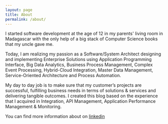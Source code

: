 ```yaml
---
layout: page
title: About
permalink: /about/
---
```


I started software development at the age of 12 in my parents' living  room in Madagascar with the only help of a big stack of Computer Science books that my uncle gave me. 

Today, I am realizing my passion  as a Software/System Architect designing and implementing Enterprise  Solutions using Application Programming Interface, Big Data Analytics,  Business Process Management, Complex Event Processing, Hybrid-Cloud  Integration, Master Data Management, Service-Oriented Architecture and  Process Automation. 

My day to day job is to make sure that my  customer’s projects are successful, fulfilling business needs in terms  of solutions & services and delivering tangible outcomes. I created this blog based on the experience that I acquired in Integration, API Management, Application Performance Management & Monitoring.

You can find more information about on [linkedin](https://www.linkedin.com/in/anthonyrabiaza/)

